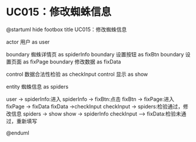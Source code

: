 # UC015：修改蜘蛛信息

@startuml
hide footbox
title UC015：修改蜘蛛信息

actor 用户 as user

boundary 蜘蛛详情页 as spiderInfo
boundary 设置按钮 as fixBtn
boundary 设置页面 as fixPage
boundary 修改数据 as fixData

control 数据合法性检验 as checkInput
control 显示 as show

entity 蜘蛛信息 as spiders

user -> spiderInfo:进入
spiderInfo -> fixBtn:点击
fixBtn -> fixPage:进入
fixPage -> fixData
fixData ->checkInput
checkInput -> spiders:检验通过，修改信息
spiders -> show
show -> spiderInfo
checkInput --> fixData:检验未通过，重新填写

@enduml
